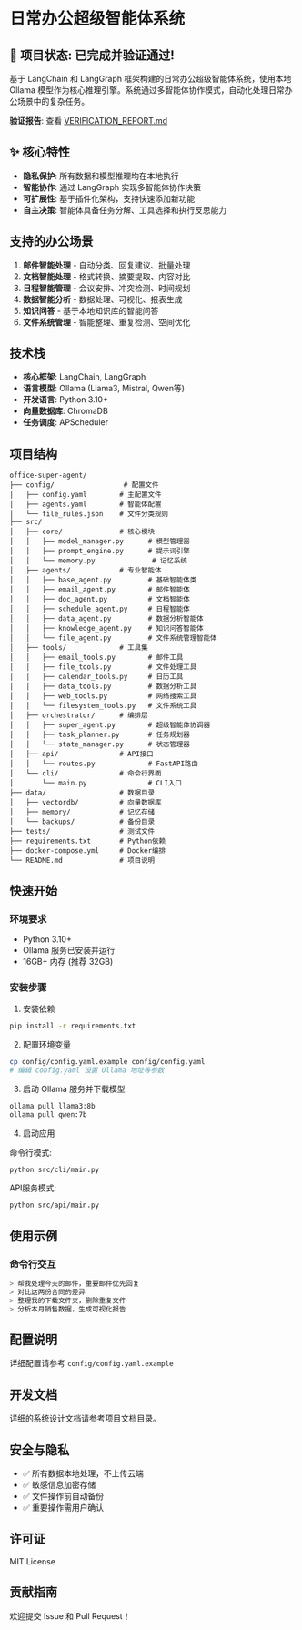 # 日常办公超级智能体系统

## 🎉 项目状态: 已完成并验证通过!

基于 LangChain 和 LangGraph 框架构建的日常办公超级智能体系统，使用本地 Ollama 模型作为核心推理引擎。系统通过多智能体协作模式，自动化处理日常办公场景中的复杂任务。

**验证报告**: 查看 [VERIFICATION_REPORT.md](VERIFICATION_REPORT.md)

## ✨ 核心特性

- **隐私保护**: 所有数据和模型推理均在本地执行
- **智能协作**: 通过 LangGraph 实现多智能体协作决策
- **可扩展性**: 基于插件化架构，支持快速添加新功能
- **自主决策**: 智能体具备任务分解、工具选择和执行反思能力

## 支持的办公场景

1. **邮件智能处理** - 自动分类、回复建议、批量处理
2. **文档智能处理** - 格式转换、摘要提取、内容对比
3. **日程智能管理** - 会议安排、冲突检测、时间规划
4. **数据智能分析** - 数据处理、可视化、报表生成
5. **知识问答** - 基于本地知识库的智能问答
6. **文件系统管理** - 智能整理、重复检测、空间优化

## 技术栈

- **核心框架**: LangChain, LangGraph
- **语言模型**: Ollama (Llama3, Mistral, Qwen等)
- **开发语言**: Python 3.10+
- **向量数据库**: ChromaDB
- **任务调度**: APScheduler

## 项目结构

```
office-super-agent/
├── config/                 # 配置文件
│   ├── config.yaml        # 主配置文件
│   ├── agents.yaml        # 智能体配置
│   └── file_rules.json    # 文件分类规则
├── src/
│   ├── core/              # 核心模块
│   │   ├── model_manager.py      # 模型管理器
│   │   ├── prompt_engine.py      # 提示词引擎
│   │   └── memory.py              # 记忆系统
│   ├── agents/            # 专业智能体
│   │   ├── base_agent.py         # 基础智能体类
│   │   ├── email_agent.py        # 邮件智能体
│   │   ├── doc_agent.py          # 文档智能体
│   │   ├── schedule_agent.py     # 日程智能体
│   │   ├── data_agent.py         # 数据分析智能体
│   │   ├── knowledge_agent.py    # 知识问答智能体
│   │   └── file_agent.py         # 文件系统管理智能体
│   ├── tools/             # 工具集
│   │   ├── email_tools.py        # 邮件工具
│   │   ├── file_tools.py         # 文件处理工具
│   │   ├── calendar_tools.py     # 日历工具
│   │   ├── data_tools.py         # 数据分析工具
│   │   ├── web_tools.py          # 网络搜索工具
│   │   └── filesystem_tools.py   # 文件系统工具
│   ├── orchestrator/      # 编排层
│   │   ├── super_agent.py        # 超级智能体协调器
│   │   ├── task_planner.py       # 任务规划器
│   │   └── state_manager.py      # 状态管理器
│   ├── api/               # API接口
│   │   └── routes.py             # FastAPI路由
│   └── cli/               # 命令行界面
│       └── main.py               # CLI入口
├── data/                  # 数据目录
│   ├── vectordb/          # 向量数据库
│   ├── memory/            # 记忆存储
│   └── backups/           # 备份目录
├── tests/                 # 测试文件
├── requirements.txt       # Python依赖
├── docker-compose.yml     # Docker编排
└── README.md              # 项目说明
```

## 快速开始

### 环境要求

- Python 3.10+
- Ollama 服务已安装并运行
- 16GB+ 内存 (推荐 32GB)

### 安装步骤

1. 安装依赖
```bash
pip install -r requirements.txt
```

2. 配置环境变量
```bash
cp config/config.yaml.example config/config.yaml
# 编辑 config.yaml 设置 Ollama 地址等参数
```

3. 启动 Ollama 服务并下载模型
```bash
ollama pull llama3:8b
ollama pull qwen:7b
```

4. 启动应用

命令行模式:
```bash
python src/cli/main.py
```

API服务模式:
```bash
python src/api/main.py
```

## 使用示例

### 命令行交互

```bash
> 帮我处理今天的邮件，重要邮件优先回复
> 对比这两份合同的差异
> 整理我的下载文件夹，删除重复文件
> 分析本月销售数据，生成可视化报告
```

## 配置说明

详细配置请参考 `config/config.yaml.example`

## 开发文档

详细的系统设计文档请参考项目文档目录。

## 安全与隐私

- ✅ 所有数据本地处理，不上传云端
- ✅ 敏感信息加密存储
- ✅ 文件操作前自动备份
- ✅ 重要操作需用户确认

## 许可证

MIT License

## 贡献指南

欢迎提交 Issue 和 Pull Request！
